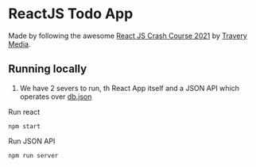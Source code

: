 # ReactJS Todo App

Made by following the awesome [React JS Crash Course 2021](https://www.youtube.com/watch?v=w7ejDZ8SWv8) by [Travery Media](https://www.youtube.com/channel/UC29ju8bIPH5as8OGnQzwJyA).

## Running locally

1. We have 2 severs to run, th React App itself and a JSON API which operates over [db.json](db.json)

Run react

```
npm start
```

Run JSON API
```
npm run server
```